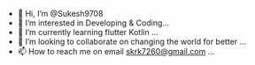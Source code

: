 - 👋 Hi, I’m @Sukesh9708
- 👀 I’m interested in Developing & Coding...
- 🌱 I’m currently learning flutter Kotlin ...
- 💞️ I’m looking to collaborate on changing the world for better ...
- 📫 How to reach me on email skrk7260@gmail.com ...

<!---
Sukesh9708/Sukesh9708 is a ✨ special ✨ repository because its `README.md` (this file) appears on your GitHub profile.
You can click the Preview link to take a look at your changes.
--->
